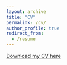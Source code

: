 ```yaml
---
layout: archive
title: "CV"
permalink: /cv/
author_profile: true
redirect_from:
  - /resume
---
```


[Download my CV here](https://amithasanarovi.github.io/files/AmitHasanAroviCV.pdf)
